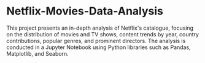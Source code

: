 # Netflix-Movies-Data-Analysis
This project presents an in-depth analysis of Netflix's catalogue, focusing on the distribution of movies and TV shows, content trends by year, country contributions, popular genres, and prominent directors.  The analysis is conducted in a Jupyter Notebook using Python libraries such as Pandas, Matplotlib, and Seaborn.
